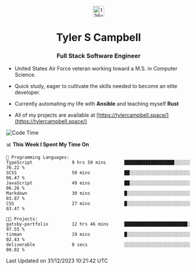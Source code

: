 <p align="center">
<a href="https://www.linkedin.com/in/t36campbell" target="blank"><img align="center" src="https://ik.imagekit.io/t36campbell/Portfolio/linkedin.png.original_m8bbGgPh6.png" alt="t36campbell" height="30" width="30" /></a>
</p>
<h1 align="center">Tyler S Campbell</h1>
<h3 align="center">Full Stack Software Engineer</h3>

* United States Air Force veteran working toward a M.S. in Computer Science.

* Quick study, eager to cultivate the skills needed to become an elite developer.

* Currently automating my life with **Ansible** and teaching myself **Rust**

* All of my projects are available at [https://tylercampbell.space/](https://tylercampbell.space/)

<!--START_SECTION:waka-->
![Code Time](http://img.shields.io/badge/Code%20Time-3%2C078%20hrs%2041%20mins-blue)

📊 **This Week I Spent My Time On** 

```text
💬 Programming Languages: 
TypeScript               9 hrs 59 mins       ███████████████████░░░░░░   76.22 % 
SCSS                     50 mins             ██░░░░░░░░░░░░░░░░░░░░░░░   06.47 % 
JavaScript               49 mins             ██░░░░░░░░░░░░░░░░░░░░░░░   06.26 % 
Markdown                 30 mins             █░░░░░░░░░░░░░░░░░░░░░░░░   03.87 % 
CSS                      27 mins             █░░░░░░░░░░░░░░░░░░░░░░░░   03.47 % 

🐱‍💻 Projects: 
gatsby-portfolio         12 hrs 46 mins      ████████████████████████░   97.55 % 
tinman                   19 mins             █░░░░░░░░░░░░░░░░░░░░░░░░   02.43 % 
deliverable              0 secs              ░░░░░░░░░░░░░░░░░░░░░░░░░   00.02 % 
```


 Last Updated on 31/12/2023 10:21:42 UTC
<!--END_SECTION:waka-->
